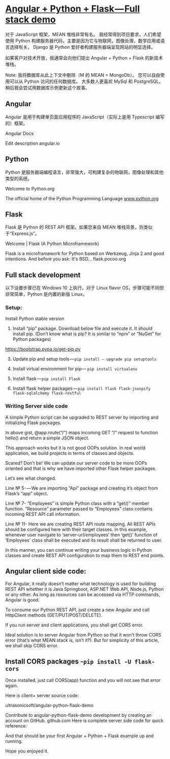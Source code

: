 # [Angular + Python + Flask — Full stack demo](https://medium.com/@balramchavan/angular-python-flask-full-stack-demo-27192b8de1a3)

对于 JavaScript 框架，MEAN 堆栈非常有名。
我经常得到项目要求，人们希望使用 Python 构建服务器代码，主要是因为它与物联网，图像处理，数学应用或语言选择有关。
Django 是 Python 爱好者构建服务器端呈现网站的明显选择。

如果客户对技术开放，我通常会向他们提出 Angular + Python + Flask 的新技术堆栈。

Note:
我将数据库从此上下文中删除（M 的 MEAN = MongoDb）。
您可以自由使用可以从 Python 访问的任何数据库。
大多数人更喜欢 MySql 和 PostgreSQL。
稍后我会尝试用数据库示例更新这个故事。

## Angular

Angular 是用于构建单页面应用程序的 JavaScript（实际上是用 Typescript 编写的）框架。

Angular Docs

Edit description
angular.io

## Python

Python 是服务器端编程语言，非常强大，可构建复杂的物联网，图像处理和其他类型的系统。

Welcome to Python.org

The official home of the Python Programming Language
www.python.org

## Flask

Flask 是 Python 的 REST API 框架。如果您来自 MEAN 堆栈背景，则类似于“Express.js”。

Welcome | Flask (A Python Microframework)

Flask is a microframework for Python based on Werkzeug, Jinja 2 and good intentions. And before you ask: It's BSD…
flask.pocoo.org

## Full stack development

以下设置步骤已在 Windows 10 上执行。对于 Linux flavor OS，步骤可能不同但非常简单，Python 是内置的新版 Linux。

### Setup:

Install Python stable version

1. Install “pip” package. Download below file and execute it. It should install pip. (Don’t know what is pip? It is similar to “npm” or “NuGet” for Python packages)

https://bootstrap.pypa.io/get-pip.py

3. Update pip and setup tools — `pip install — upgrade pip setuptools`

4. Install virtual environment for pip— `pip install virtualenv`

5. Install flask — `pip install Flask`

6. Install flask helper packages — `pip install flask flask-jsonpify flask-sqlalchemy flask-restful`

### Writing Server side code

A simple Python script can be upgraded to REST server by importing and initializing Flask packages.

In above gist, @app.route(“/”) maps incoming GET “/” request to function hello() and return a simple JSON object.

This approach works but it is not good OOPs solution. In real world application, we build projects in terms of classes and objects.

Scared? Don’t be! We can update our server code to be more OOPs oriented and that is why we have imported other Flask helper packages.

Let’s see what changed.

Line № 5- — We are importing “Api” package and creating it’s object from Flask’s “app” object.

Line № 7- “Employees” is simple Python class with a “get()” member function. “Resource” parameter passed to “Employees” class contains incoming REST API call information.

Line № 11- Here we are creating REST API route mapping. All REST APIs should be configured here with their target classes. In this example, whenever user navigate to ‘server-url/employees’ then ‘get()’ function of ‘Employees’ class shall be executed and its result shall be returned to user.

In this manner, you can continue writing your business logic in Python classes and create REST API configuration to map them to REST end points.

## Angular client side code:

For Angular, it really doesn’t matter what technology is used for building REST API whether it is Java Springboot, ASP.NET Web API, Node.js, Python or any other. As long as resources can be accessed via HTTP commands, Angular is good.

To consume our Python REST API, just create a new Angular and call HttpClient methods (GET/PUT/POST/DELETE).

If you run server and client applications, you shall get CORS error.

Ideal solution is to server Angular from Python so that it won’t throw CORS error (that’s what MEAN stack is, isn’t it?). But for simplicity of this article, we shall skip CORS error.

## Install CORS packages -`pip install -U flask-cors`

Once installed, just call CORS(app) function and you will not see that error again.

Here is client+ server source code:

ultrasonicsoft/angular-python-flask-demo

Contribute to angular-python-flask-demo development by creating an account on GitHub.
github.com
Here is complete server side code for quick reference:

And that should be your first Angular + Python + Flask example up and running.

Hope you enjoyed it.
